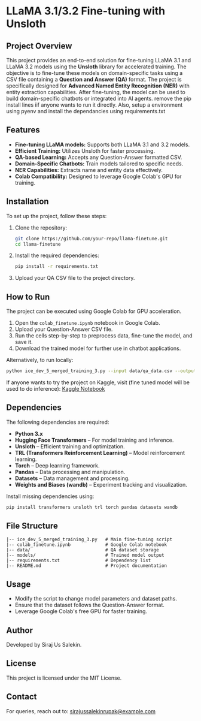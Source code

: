 # LLaMA 3.1/3.2 Fine-tuning with Unsloth

## Project Overview
This project provides an end-to-end solution for fine-tuning LLaMA 3.1 and LLaMA 3.2 models using the **Unsloth** library for accelerated training. The objective is to fine-tune these models on domain-specific tasks using a CSV file containing a **Question and Answer (QA)** format. The project is specifically designed for **Advanced Named Entity Recognition (NER)** with entity extraction capabilities. After fine-tuning, the model can be used to build domain-specific chatbots or integrated into AI agents. remove the pip install lines iif anyone wants to run it directly. Also, setup a environment using pyenv and install the dependancies using requirements.txt

## Features
- **Fine-tuning LLaMA models:** Supports both LLaMA 3.1 and 3.2 models.
- **Efficient Training:** Utilizes Unsloth for faster processing.
- **QA-based Learning:** Accepts any Question-Answer formatted CSV.
- **Domain-Specific Chatbots:** Train models tailored to specific needs.
- **NER Capabilities:** Extracts name and entity data effectively.
- **Colab Compatibility:** Designed to leverage Google Colab's GPU for training.

## Installation
To set up the project, follow these steps:

1. Clone the repository:
   ```bash
   git clone https://github.com/your-repo/llama-finetune.git
   cd llama-finetune
   ```

2. Install the required dependencies:
   ```bash
   pip install -r requirements.txt
   ```

3. Upload your QA CSV file to the project directory.

## How to Run
The project can be executed using Google Colab for GPU acceleration.

1. Open the `colab_finetune.ipynb` notebook in Google Colab.
2. Upload your Question-Answer CSV file.
3. Run the cells step-by-step to preprocess data, fine-tune the model, and save it.
4. Download the trained model for further use in chatbot applications.

Alternatively, to run locally:
```bash
python ice_dev_5_merged_training_3.py --input data/qa_data.csv --output models/finetuned_llama
```

If anyone wants to try the project on Kaggle, visit (fine tuned model will be used to do inference):
[Kaggle Notebook](https://www.kaggle.com/code/icedev/ice-dev-demo)

## Dependencies
The following dependencies are required:
- **Python 3.x**
- **Hugging Face Transformers** – For model training and inference.
- **Unsloth** – Efficient training and optimization.
- **TRL (Transformers Reinforcement Learning)** – Model reinforcement learning.
- **Torch** – Deep learning framework.
- **Pandas** – Data processing and manipulation.
- **Datasets** – Data management and processing.
- **Weights and Biases (wandb)** – Experiment tracking and visualization.

Install missing dependencies using:
```bash
pip install transformers unsloth trl torch pandas datasets wandb
```

## File Structure
```
|-- ice_dev_5_merged_training_3.py   # Main fine-tuning script
|-- colab_finetune.ipynb             # Google Colab notebook
|-- data/                            # QA dataset storage
|-- models/                          # Trained model output
|-- requirements.txt                 # Dependency list
|-- README.md                        # Project documentation
```

## Usage
- Modify the script to change model parameters and dataset paths.
- Ensure that the dataset follows the Question-Answer format.
- Leverage Google Colab's free GPU for faster training.

## Author
Developed by Siraj Us Salekin.

## License
This project is licensed under the MIT License.

## Contact
For queries, reach out to: sirajussalekinrupak@example.com

